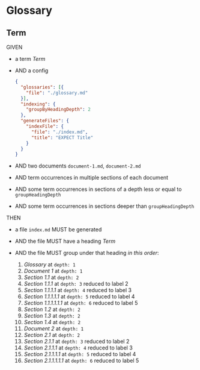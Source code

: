 # Glossary

## Term

GIVEN

- a term *Term*
- AND a config

  ~~~json
  {
    "glossaries": [{
      "file": "./glossary.md"
    }],
    "indexing": {
      "groupByHeadingDepth": 2
    },
    "generateFiles": {
      "indexFile": {
        "file": "./index.md",
        "title": "EXPECT Title"
      }
    }
  }
  ~~~

- AND two documents `document-1.md`, `document-2.md`
- AND term occurrences in multiple sections of each document
- AND some term occurrences in sections of a depth less or equal to `groupHeadingDepth`
- AND some term occurrences in sections deeper than `groupHeadingDepth`

THEN

- a file `index.md` MUST be generated
- AND the file MUST have a heading *Term*
- AND the file MUST group under that heading *in this order*:

  1.  *Glossary* at `depth: 1`
  2.  *Document 1* at `depth: 1`
  4.  *Section 1.1* at `depth: 2`
  5.  *Section 1.1.1* at `depth: 3` reduced to label 2
  6.  *Section 1.1.1.1* at `depth: 4` reduced to label 3
  7.  *Section 1.1.1.1.1* at `depth: 5` reduced to label 4
  8.  *Section 1.1.1.1.1.1* at `depth: 6` reduced to label 5
  9.  *Section 1.2* at `depth: 2`
  10. *Section 1.3* at `depth: 2`
  11. *Section 1.4* at `depth: 2`
  12. *Document 2* at `depth: 1`
  13. *Section 2.1* at `depth: 2`
  14. *Section 2.1.1* at `depth: 3` reduced to label 2
  15. *Section 2.1.1.1* at `depth: 4` reduced to label 3
  16. *Section 2.1.1.1.1* at `depth: 5` reduced to label 4
  17. *Section 2.1.1.1.1.1* at `depth: 6` reduced to label 5
